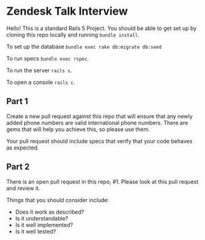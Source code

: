 # Zendesk Talk Interview

Hello! This is a standard Rails 5 Project. You should be able to get set up by cloning this repo locally and running `bundle install`.

To set up the database `bundle exec rake db:migrate db:seed`

To run specs `bundle exec rspec`.

To run the server `rails s`.

To open a console `rails c`.

## Part 1

Create a new pull request against this repo that will ensure that any newly added phone numbers are valid international phone numbers. There are gems that will help you achieve this, so please use them.

Your pull request should include specs that verify that your code behaves as expected.

## Part 2

There is an open pull request in this repo, #1. Please look at this pull request and review it.

Things that you should consider include:

* Does it work as described?
* Is it understandable?
* Is it well implemented?
* Is it well tested?
